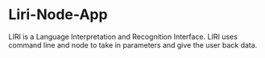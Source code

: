 # Liri-Node-App
LIRI is a Language Interpretation and Recognition Interface. LIRI uses command line and node to take in parameters and give the user back data.

